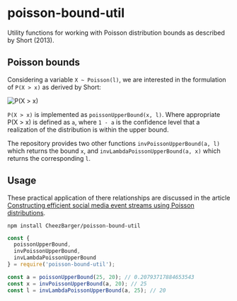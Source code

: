 # poisson-bound-util
Utility functions for working with Poisson distribution bounds as described by Short (2013).

## Poisson bounds
Considering a variable `X ~ Poisson(l)`, we are interested in the formulation of `P(X > x)` as derived by Short:

![P(X > x)](https://wikimedia.org/api/rest_v1/media/math/render/svg/237346538666d9cb17f7377237d60ab38b36f5d3 "P(X > x)")

`P(X > x)` is implemented as `poissonUpperBound(x, l)`. Where appropriate P(X > x) is defined as `a`, where `1 - a` is the confidence level that a realization of the distribution is within the upper bound.

The repository provides two other functions `invPoissonUpperBound(a, l)` which returns the bound `x`, and `invLambdaPoissonUpperBound(a, x)` which returns the corresponding `l`.

## Usage
These practical application of there relationships are discussed in the article [Constructing efficient social media event streams using Poisson distributions](
suficio.com/constructing-event-streams/).

```
npm install CheezBarger/poisson-bound-util
```

```javascript
const {
  poissonUpperBound,
  invPoissonUpperBound,
  invLambdaPoissonUpperBound
} = require('poisson-bound-util');

const a = poissonUpperBound(25, 20); // 0.20793717884653543
const x = invPoissonUpperBound(a, 20); // 25
const l = invLambdaPoissonUpperBound(a, 25); // 20
```
